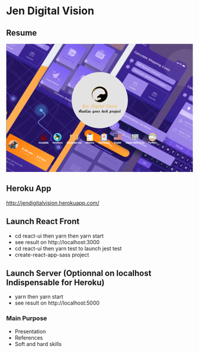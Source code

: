 Jen Digital Vision
========================

## Resume

![alt text](https://github.com/jendigital/jendigitalvision/blob/master/resume.png)

## Heroku App

http://jendigitalvision.herokuapp.com/

## Launch React Front

* cd react-ui then yarn then yarn start
* see result on http://localhost:3000
* cd react-ui then yarn test to launch jest test
* create-react-app-sass project

## Launch Server (Optionnal on localhost Indispensable for Heroku)

* yarn then yarn start
* see result on http://localhost:5000

### Main Purpose

* Presentation
* References
* Soft and hard skills